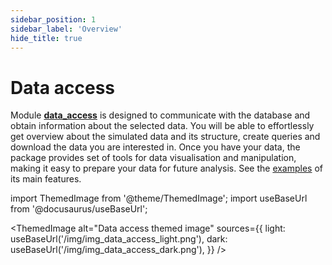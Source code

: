 ```yaml
---
sidebar_position: 1
sidebar_label: 'Overview'
hide_title: true
---
```

# Data access

Module [**data_access**](documentation/data_access/citros_db.md) is designed to communicate with the database and obtain information about the selected data. 
You will be able to effortlessly get overview about the simulated data and its structure, create queries and download the data you are interested in. Once you have your data, the package provides set of tools for data visualisation and manipulation, making it easy to prepare your data for future analysis. See the [examples](data_access/getting_started.md) of its main features.

import ThemedImage from '@theme/ThemedImage';
import useBaseUrl from '@docusaurus/useBaseUrl';

<ThemedImage
  alt="Data access themed image"
  sources={{
    light: useBaseUrl('/img/img_data_access_light.png'),
    dark: useBaseUrl('/img/img_data_access_dark.png'),
  }}
/>
